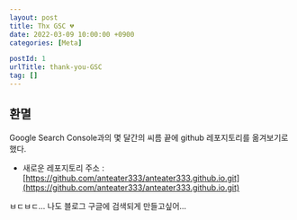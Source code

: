 ```yaml
---
layout: post
title: Thx GSC 💔
date: 2022-03-09 10:00:00 +0900
categories: [Meta]

postId: 1
urlTitle: thank-you-GSC
tag: []
---
```


## 환멸

Google Search Console과의 몇 달간의 씨름 끝에 github 레포지토리를 옮겨보기로 했다.

- 새로운 레포지토리 주소 : [https://github.com/anteater333/anteater333.github.io.git](https://github.com/anteater333/anteater333.github.io.git)

ㅂㄷㅂㄷ... 나도 블로그 구글에 검색되게 만들고싶어...
